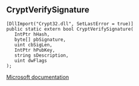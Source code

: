 ## CryptVerifySignature

```
[DllImport("Crypt32.dll", SetLastError = true)]
public static extern bool CryptVerifySignature(
   IntPtr hHash,
   byte[] pbSignature,
   uint cbSigLen,
   IntPtr hPubKey,
   string sDescription,
   uint dwFlags
);
```

[Microsoft documentation](https://docs.microsoft.com/en-us/windows/win32/api/wincrypt/nf-wincrypt-cryptverifysignature)
